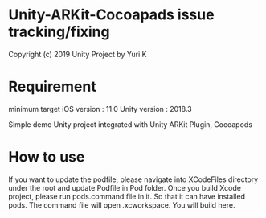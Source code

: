 # Unity-ARKit-Cocoapads issue tracking/fixing #
Copyright (c) 2019 Unity Project by Yuri K

# Requirement #
minimum target iOS version : 11.0
Unity version : 2018.3

Simple demo Unity project integrated with Unity ARKit Plugin, Cocoapods

# How to use #
If you want to update the podfile, please navigate into XCodeFiles directory under the root and update Podfile in Pod folder.
Once you build Xcode project, please run pods.command file in it. So that it can have installed pods.
The command file will open .xcworkspace. You will build here.

